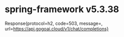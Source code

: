 # spring-framework v5.3.38
Response{protocol=h2, code=503, message=, url=https://api.gogoai.cloud/v1/chat/completions}